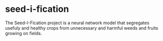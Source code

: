 # seed-i-fication
The Seed-I-Fication project is a neural network model that segregates usefuly and healthy crops from unnecessary and harmful weeds and fruits growing on fields.
